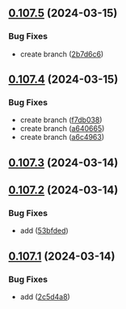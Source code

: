## [0.107.5](https://github.com/asilas-soap/lerna-started-example/compare/v0.107.4...v0.107.5) (2024-03-15)


### Bug Fixes

* create branch ([2b7d6c6](https://github.com/asilas-soap/lerna-started-example/commit/2b7d6c61afa458b8d3b2ff34036fcfd5d77dcdba))



## [0.107.4](https://github.com/asilas-soap/lerna-started-example/compare/v0.107.3...v0.107.4) (2024-03-15)


### Bug Fixes

* create branch ([f7db038](https://github.com/asilas-soap/lerna-started-example/commit/f7db038094ea536f583f807a2395b222c467d011))
* create branch ([a640665](https://github.com/asilas-soap/lerna-started-example/commit/a64066504c3a0b6b72f4fe0209c409e03882d309))
* create branch ([a6c4963](https://github.com/asilas-soap/lerna-started-example/commit/a6c496335a116567bceffdc426587c8e924f62cb))



## [0.107.3](https://github.com/asilas-soap/lerna-started-example/compare/v0.107.2...v0.107.3) (2024-03-14)



## [0.107.2](https://github.com/asilas-soap/lerna-started-example/compare/v0.107.1...v0.107.2) (2024-03-14)


### Bug Fixes

* add ([53bfded](https://github.com/asilas-soap/lerna-started-example/commit/53bfded259cc156d63675c81c2f56b3bba8faddf))



## [0.107.1](https://github.com/asilas-soap/lerna-started-example/compare/v0.107.0...v0.107.1) (2024-03-14)


### Bug Fixes

* add ([2c5d4a8](https://github.com/asilas-soap/lerna-started-example/commit/2c5d4a87a2bdb6d85354664249135fcee72c1963))



